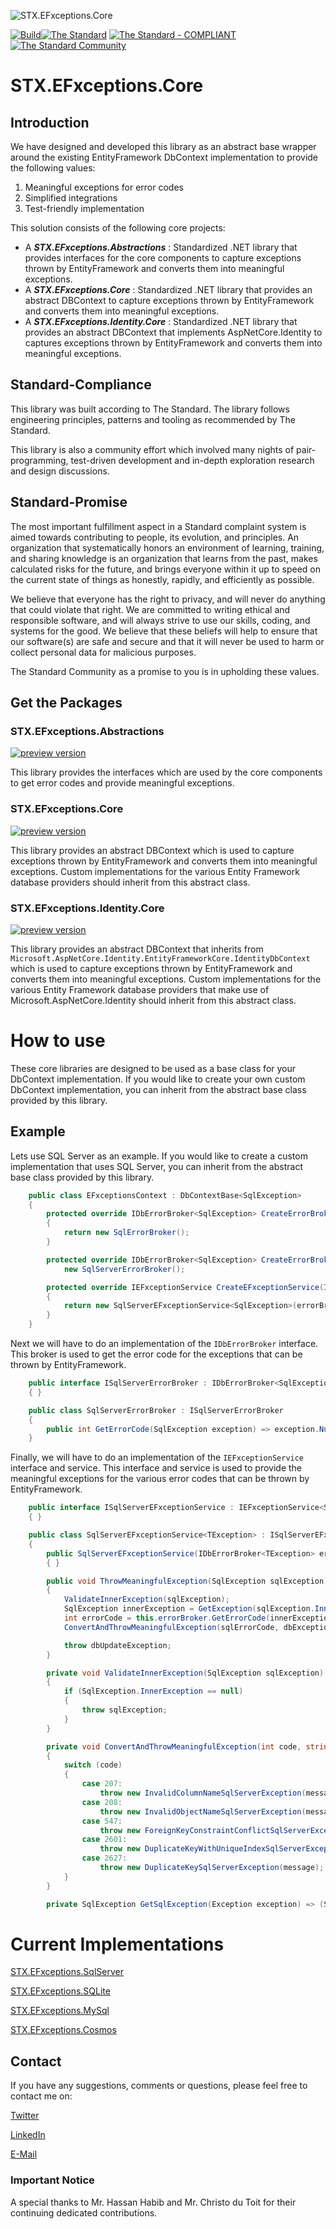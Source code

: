 ![STX.EFxceptions.Core](https://raw.githubusercontent.com/The-Standard-Organization/STX.EFxceptions.Core/main/Resources/Images/stx.efCore_git_logo.png)

[![Build](https://github.com/The-Standard-Organization/STX.EFxceptions.Core/actions/workflows/dotnet.yml/badge.svg)](https://github.com/The-Standard-Organization/STX.EFxceptions.Core/actions/workflows/dotnet.yml)[![The Standard](https://img.shields.io/github/v/release/hassanhabib/The-Standard?filter=v2.10.0&style=default&label=Standard%20Version&color=2ea44f)](https://github.com/hassanhabib/The-Standard)
[![The Standard - COMPLIANT](https://img.shields.io/badge/The_Standard-COMPLIANT-2ea44f)](https://github.com/hassanhabib/The-Standard)
[![The Standard Community](https://img.shields.io/discord/934130100008538142?color=%237289da&label=The%20Standard%20Community&logo=Discord)](https://discord.gg/vdPZ7hS52X)

# STX.EFxceptions.Core

## Introduction
We have designed and developed this library as an abstract base wrapper around the existing EntityFramework DbContext implementation to provide the following values:

1. Meaningful exceptions for error codes
2. Simplified integrations
3. Test-friendly implementation

This solution consists of the following core projects:

- A ***STX.EFxceptions.Abstractions*** : Standardized .NET library that provides interfaces for the core components to capture exceptions thrown by EntityFramework and converts them into meaningful exceptions.
- A ***STX.EFxceptions.Core*** : Standardized .NET library that provides an abstract DBContext to capture exceptions thrown by EntityFramework and converts them into meaningful exceptions.
- A ***STX.EFxceptions.Identity.Core*** : Standardized .NET library that provides an abstract DBContext that implements AspNetCore.Identity to captures exceptions thrown by EntityFramework and converts them into meaningful exceptions.

## Standard-Compliance
This library was built according to The Standard. The library follows engineering principles, patterns and tooling as recommended by The Standard.

This library is also a community effort which involved many nights of pair-programming, test-driven development and in-depth exploration research and design discussions.

## Standard-Promise
The most important fulfillment aspect in a Standard complaint system is aimed towards contributing to people, its evolution, and principles.
An organization that systematically honors an environment of learning, training, and sharing knowledge is an organization that learns from the past, makes calculated risks for the future, 
and brings everyone within it up to speed on the current state of things as honestly, rapidly, and efficiently as possible. 
 
We believe that everyone has the right to privacy, and will never do anything that could violate that right.
We are committed to writing ethical and responsible software, and will always strive to use our skills, coding, and systems for the good.
We believe that these beliefs will help to ensure that our software(s) are safe and secure and that it will never be used to harm or collect personal data for malicious purposes.
 
The Standard Community as a promise to you is in upholding these values.

## Get the Packages

### STX.EFxceptions.Abstractions

[![preview version](https://img.shields.io/nuget/vpre/STX.EFxceptions.Abstractions)](https://www.nuget.org/packages/STX.EFxceptions.Abstractions/absoluteLatest)

This library provides the interfaces which are used by the core components to get error codes and provide meaningful exceptions.

### STX.EFxceptions.Core

[![preview version](https://img.shields.io/nuget/vpre/STX.EFxceptions.Core)](https://www.nuget.org/packages/STX.EFxceptions.Core/absoluteLatest)

This library provides an abstract DBContext which is used to capture exceptions thrown by EntityFramework and converts them into meaningful exceptions.
Custom implementations for the various Entity Framework database providers should inherit from this abstract class.

### STX.EFxceptions.Identity.Core

[![preview version](https://img.shields.io/nuget/vpre/STX.EFxceptions.Identity.Core)](https://www.nuget.org/packages/STX.EFxceptions.Identity.Core/absoluteLatest)

This library provides an abstract DBContext that inherits from `Microsoft.AspNetCore.Identity.EntityFrameworkCore.IdentityDbContext` which is used to capture exceptions thrown by EntityFramework and converts them into meaningful exceptions.
Custom implementations for the various Entity Framework database providers that make use of Microsoft.AspNetCore.Identity should inherit from this abstract class.


# How to use

These core libraries are designed to be used as a base class for your DbContext implementation.  If you would like to create your own custom DbContext implementation, you can inherit from the abstract base class provided by this library.

## Example

Lets use SQL Server as an example.  If you would like to create a custom implementation that uses SQL Server, you can inherit from the abstract base class provided by this library.

```cs
    public class EFxceptionsContext : DbContextBase<SqlException>
    {
        protected override IDbErrorBroker<SqlException> CreateErrorBroker()
        {
            return new SqlErrorBroker();
        }

        protected override IDbErrorBroker<SqlException> CreateErrorBroker() =>
            new SqlServerErrorBroker();

        protected override IEFxceptionService CreateEFxceptionService(IDbErrorBroker<SqlException> errorBroker)
        {
            return new SqlServerEFxceptionService<SqlException>(errorBroker);
        }
    }
```

Next we will have to do an implementation of the `IDbErrorBroker` interface.  This broker is used to get the error code for the exceptions that can be thrown by EntityFramework.

```cs
    public interface ISqlServerErrorBroker : IDbErrorBroker<SqlException>
    { }

    public class SqlServerErrorBroker : ISqlServerErrorBroker
    {
        public int GetErrorCode(SqlException exception) => exception.Number;
    }
```

Finally, we will have to do an implementation of the `IEFxceptionService` interface and service.  This interface and service is used to provide the meaningful exceptions for the various error codes that can be thrown by EntityFramework.

```cs
	public interface ISqlServerEFxceptionService : IEFxceptionService<SqlException>
	{ }

	public class SqlServerEFxceptionService<TException> : ISqlServerEFxceptionService
	{
		public SqlServerEFxceptionService(IDbErrorBroker<TException> errorBroker) : base(errorBroker)
		{ }

        public void ThrowMeaningfulException(SqlException sqlException)
        {
            ValidateInnerException(sqlException);
            SqlException innerException = GetException(sqlException.InnerException);
            int errorCode = this.errorBroker.GetErrorCode(innerException);
            ConvertAndThrowMeaningfulException(sqlErrorCode, dbException.Message);

            throw dbUpdateException;
        }

        private void ValidateInnerException(SqlException sqlException)
        {
            if (SqlException.InnerException == null)
            {
                throw sqlException;
            }
        }

        private void ConvertAndThrowMeaningfulException(int code, string message)
        {
            switch (code)
            {
                case 207:
                    throw new InvalidColumnNameSqlServerException(message);
                case 208:
                    throw new InvalidObjectNameSqlServerException(message);
                case 547:
                    throw new ForeignKeyConstraintConflictSqlServerException(message);
                case 2601:
                    throw new DuplicateKeyWithUniqueIndexSqlServerException(message);
                case 2627:
                    throw new DuplicateKeySqlServerException(message);
            }
        }

        private SqlException GetSqlException(Exception exception) => (SqlException)exception;
```

# Current Implementations

[STX.EFxceptions.SqlServer](https://github.com/The-Standard-Organization/STX.EFxceptions.SqlServer)

[STX.EFxceptions.SQLite](https://github.com/The-Standard-Organization/STX.EFxceptions.SQLite)

[STX.EFxceptions.MySql](https://github.com/The-Standard-Organization/STX.EFxceptions.MySql)

[STX.EFxceptions.Cosmos](https://github.com/The-Standard-Organization/STX.EFxceptions.Cosmos)

## Contact

If you have any suggestions, comments or questions, please feel free to contact me on:

[Twitter](https://twitter.com/hassanrezkhabib)

[LinkedIn](https://www.linkedin.com/in/hassanrezkhabib/)

[E-Mail](mailto:hassanhabib@live.com)

### Important Notice
A special thanks to Mr. Hassan Habib and Mr. Christo du Toit for their continuing dedicated contributions.